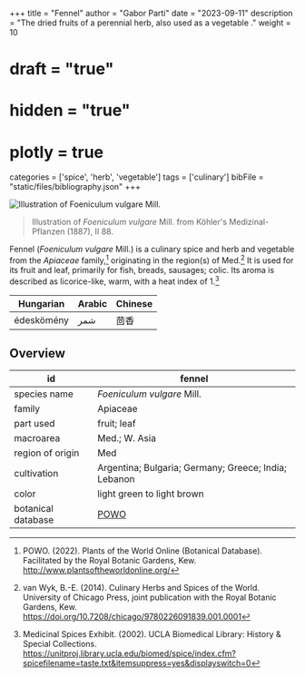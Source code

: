 +++
title = "Fennel"
author = "Gabor Parti"
date = "2023-09-11"
description = "The dried fruits of a perennial herb, also used as a vegetable ."
weight = 10
# draft = "true"
# hidden = "true"
# plotly = true
categories = ['spice', 'herb', 'vegetable']
tags = ['culinary']
bibFile = "static/files/bibliography.json"
+++

![Illustration of *Foeniculum vulgare* Mill.](/images/illustrations/fennel.png?width=25vw "Illustration of *Foeniculum vulgare* Mill. from Köhler's Medizinal-Pflanzen (1887), II 88.")

>Illustration of *Foeniculum vulgare* Mill. from Köhler's Medizinal-Pflanzen (1887), II 88.

Fennel (*Foeniculum vulgare* Mill.) is a culinary spice and herb and vegetable from the *Apiaceae* family,[^powo] originating in the region(s) of Med.[^van_wyk_culinary_2014] It is used for its fruit and leaf, primarily for fish, breads, sausages; colic. Its aroma is described as licorice-like, warm, with a heat index of 1.[^ucla_medicinal_2002]

| Hungarian|Arabic|Chinese|
|----------|------|-------|
|édeskömény|  شمر |   茴香  |

## Overview

|        id        |                       fennel                       |
|------------------|----------------------------------------------------|
|   species name   |             *Foeniculum vulgare* Mill.             |
|      family      |                      Apiaceae                      |
|     part used    |                     fruit; leaf                    |
|     macroarea    |                    Med.; W. Asia                   |
| region of origin |                         Med                        |
|    cultivation   |Argentina; Bulgaria; Germany; Greece; India; Lebanon|
|       color      |             light green to light brown             |
|botanical database| [POWO](https://powo.science.kew.org/taxon/842680-1)|

[^powo]: POWO. (2022). Plants of the World Online (Botanical Database). Facilitated by the Royal Botanic Gardens, Kew. http://www.plantsoftheworldonline.org/
[^van_wyk_culinary_2014]: van Wyk, B.-E. (2014). Culinary Herbs and Spices of the World. University of Chicago Press, joint publication with the Royal Botanic Gardens, Kew. https://doi.org/10.7208/chicago/9780226091839.001.0001
[^ucla_medicinal_2002]: Medicinal Spices Exhibit. (2002). UCLA Biomedical Library: History & Special Collections. https://unitproj.library.ucla.edu/biomed/spice/index.cfm?spicefilename=taste.txt&itemsuppress=yes&displayswitch=0

